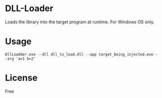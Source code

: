 # DLL-Loader
Loads the library into the target program at runtime.
For Windows OS only.


# Usage

`
DllLoadder.exe --dll dll_to_load.dll --app target_being_injected.exe --arg 'a=1 b=2'
`

# License
Free
